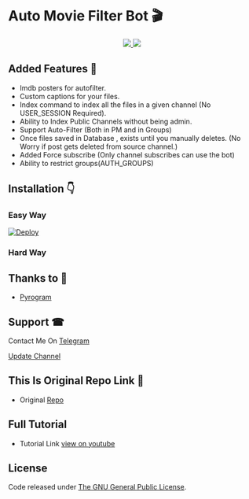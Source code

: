 # Auto Movie Filter Bot 🎬

</a>
</p>
<p align="center">
  <a href="https://github.com/SenuGamerBoy/Auto-Movie-Filter-Bot/stargazers">
    <img src="https://img.shields.io/github/stars/SenuGamerBoy/Auto-Movie-Filter-Bot?style=social">

  </a>
  
  <a href="https://github.com/SenuGamerBoy/Auto-Movie-Filter-Bot/fork">
    <img src="https://img.shields.io/github/forks/SenuGamerBoy/Auto-Movie-Filter-Bot?label=Fork&style=social">

  </a>  
</p>

 


## Added Features 💖
* Imdb posters for autofilter.
* Custom captions for your files.
* Index command to index all the files in a given channel (No USER_SESSION Required).
* Ability to Index Public Channels without being admin.
* Support Auto-Filter (Both in PM and in Groups)
* Once files saved in Database , exists until you manually deletes. (No Worry if post gets deleted from source channel.)
* Added Force subscribe (Only channel subscribes can use the bot)
* Ability to restrict groups(AUTH_GROUPS)

## Installation 👇

### Easy Way 
[![Deploy](https://www.herokucdn.com/deploy/button.svg)](https://heroku.com/deploy?template=https://github.com/SenuGamerBoy/Auto-Movie-Filter-Bot)
### Hard Way


## Thanks to 💙
* [Pyrogram](https://github.com/pyrogram/pyrogram)


## Support ☎
Contact Me On [Telegram](https://t.me/senuinfinity)

[Update Channel](https://t.me/senuinfinity)

## This Is Original Repo Link 💖

* Original [Repo](https://github.com/SenuGamerBoy/Auto-Movie-Filter-Bot)

## Full Tutorial
* Tutorial Link [view on youtube](https://youtu.be/62PNPsQwIZ8)

## License
Code released under [The GNU General Public License](LICENSE).
